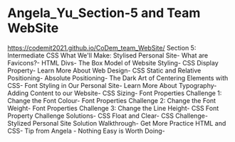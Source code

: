 # Angela_Yu_Section-5 and Team WebSite

https://codemit2021.github.io/CoDem_team_WebSite/
Section 5: Intermediate CSS
What We'll Make: Stylised Personal Site-
What are Favicons?-
HTML Divs-
The Box Model of Website Styling-
CSS Display Property-
Learn More About Web Design-
CSS Static and Relative Positioning-
Absolute Positioning-
The Dark Art of Centering Elements with CSS-
Font Styling in Our Personal Site-
Learn More About Typography-
Adding Content to our Website-
CSS Sizing-
Font Properties Challenge 1: Change the Font Colour-
Font Properties Challenge 2: Change the Font Weight-
Font Properties Challenge 3: Change the Line Height-
CSS Font Property Challenge Solutions-
CSS Float and Clear-
CSS Challenge-
Stylized Personal Site Solution Walkthrough-
Get More Practice HTML and CSS-
Tip from Angela - Nothing Easy is Worth Doing-
